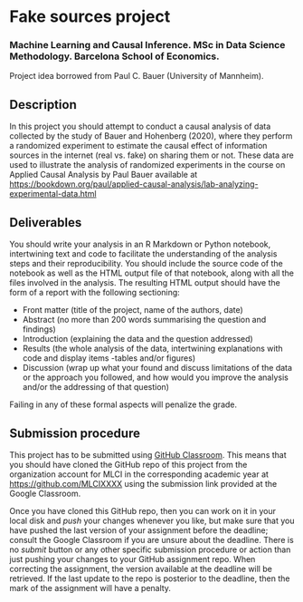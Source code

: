 # Fake sources project

### Machine Learning and Causal Inference. MSc in Data Science Methodology. Barcelona School of Economics.

Project idea borrowed from Paul C. Bauer (University of Mannheim).

## Description

In this project you should attempt to conduct a causal analysis of
data collected by the study of Bauer and Hohenberg (2020), where
they perform a randomized experiment to estimate the causal effect
of information sources in the internet (real vs. fake) on sharing
them or not. These data are used to illustrate the analysis of
randomized experiments in the course on Applied Causal Analysis
by Paul Bauer available at
https://bookdown.org/paul/applied-causal-analysis/lab-analyzing-experimental-data.html

## Deliverables

You should write your analysis in an R Markdown or Python notebook, intertwining
text and code to facilitate the understanding of the analysis steps and their
reproducibility. You should include the source code of the notebook as well as
the HTML output file of that notebook, along with all the files involved in the
analysis. The resulting HTML output should have the form of a report with the
following sectioning:

* Front matter (title of the project, name of the authors, date)
* Abstract (no more than 200 words summarising the question and findings)
* Introduction (explaining the data and the question addressed)
* Results (the whole analysis of the data, intertwining explanations with code
  and display items -tables and/or figures)
* Discussion (wrap up what your found and discuss limitations of the data or
  the approach you followed, and how would you improve the analysis and/or the
  addressing of that question)

Failing in any of these formal aspects will penalize the grade.

## Submission procedure

This project has to be submitted using
[GitHub Classroom](https://classroom.github.com). This
means that you should have cloned the GitHub repo of this project
from the organization account for MLCI in the corresponding academic
year at https://github.com/MLCIXXXX using the submission link
provided at the Google Classroom.

Once you have cloned this GitHub repo, then you can work on it in
your local disk and _push_ your changes whenever you like, but make
sure that you have pushed the last version of your assignment before
the deadline; consult the Google Classroom if you are unsure about
the deadline. There is no _submit_ button or any other specific
submission procedure or action than just pushing your changes to your
GitHub assignment repo. When correcting the assignment, the version
available at the deadline will be retrieved. If the last update to
the repo is posterior to the deadline, then the mark of the
assignment will have a penalty.
